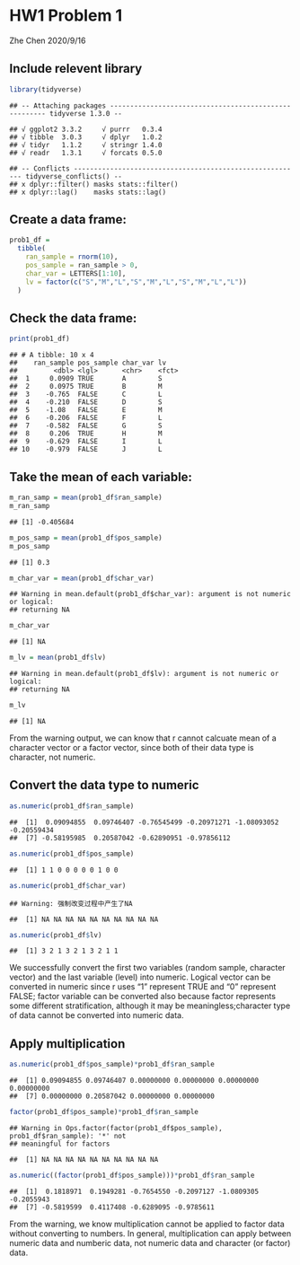 HW1 Problem 1
================
Zhe Chen
2020/9/16

## Include relevent library

``` r
library(tidyverse)
```

    ## -- Attaching packages ------------------------------------------------------ tidyverse 1.3.0 --

    ## √ ggplot2 3.3.2     √ purrr   0.3.4
    ## √ tibble  3.0.3     √ dplyr   1.0.2
    ## √ tidyr   1.1.2     √ stringr 1.4.0
    ## √ readr   1.3.1     √ forcats 0.5.0

    ## -- Conflicts --------------------------------------------------------- tidyverse_conflicts() --
    ## x dplyr::filter() masks stats::filter()
    ## x dplyr::lag()    masks stats::lag()

## Create a data frame:

``` r
prob1_df =
  tibble(
    ran_sample = rnorm(10),
    pos_sample = ran_sample > 0,
    char_var = LETTERS[1:10],
    lv = factor(c("S","M","L","S","M","L","S","M","L","L"))
  )
```

## Check the data frame:

``` r
print(prob1_df)
```

    ## # A tibble: 10 x 4
    ##    ran_sample pos_sample char_var lv   
    ##         <dbl> <lgl>      <chr>    <fct>
    ##  1     0.0909 TRUE       A        S    
    ##  2     0.0975 TRUE       B        M    
    ##  3    -0.765  FALSE      C        L    
    ##  4    -0.210  FALSE      D        S    
    ##  5    -1.08   FALSE      E        M    
    ##  6    -0.206  FALSE      F        L    
    ##  7    -0.582  FALSE      G        S    
    ##  8     0.206  TRUE       H        M    
    ##  9    -0.629  FALSE      I        L    
    ## 10    -0.979  FALSE      J        L

## Take the mean of each variable:

``` r
m_ran_samp = mean(prob1_df$ran_sample)
m_ran_samp
```

    ## [1] -0.405684

``` r
m_pos_samp = mean(prob1_df$pos_sample)
m_pos_samp
```

    ## [1] 0.3

``` r
m_char_var = mean(prob1_df$char_var)
```

    ## Warning in mean.default(prob1_df$char_var): argument is not numeric or logical:
    ## returning NA

``` r
m_char_var
```

    ## [1] NA

``` r
m_lv = mean(prob1_df$lv)
```

    ## Warning in mean.default(prob1_df$lv): argument is not numeric or logical:
    ## returning NA

``` r
m_lv
```

    ## [1] NA

From the warning output, we can know that r cannot calcuate mean of a
character vector or a factor vector, since both of their data type is
character, not numeric.

## Convert the data type to numeric

``` r
as.numeric(prob1_df$ran_sample)
```

    ##  [1]  0.09094855  0.09746407 -0.76545499 -0.20971271 -1.08093052 -0.20559434
    ##  [7] -0.58195985  0.20587042 -0.62890951 -0.97856112

``` r
as.numeric(prob1_df$pos_sample)
```

    ##  [1] 1 1 0 0 0 0 0 1 0 0

``` r
as.numeric(prob1_df$char_var)
```

    ## Warning: 强制改变过程中产生了NA

    ##  [1] NA NA NA NA NA NA NA NA NA NA

``` r
as.numeric(prob1_df$lv)
```

    ##  [1] 3 2 1 3 2 1 3 2 1 1

We successfully convert the first two variables (random sample,
character vector) and the last variable (level) into numeric. Logical
vector can be converted in numeric since r uses “1” represent TRUE and
“0” represent FALSE; factor variable can be converted also because
factor represents some different stratification, although it may be
meaningless;character type of data cannot be converted into numeric
data.

## Apply multiplication

``` r
as.numeric(prob1_df$pos_sample)*prob1_df$ran_sample
```

    ##  [1] 0.09094855 0.09746407 0.00000000 0.00000000 0.00000000 0.00000000
    ##  [7] 0.00000000 0.20587042 0.00000000 0.00000000

``` r
factor(prob1_df$pos_sample)*prob1_df$ran_sample
```

    ## Warning in Ops.factor(factor(prob1_df$pos_sample), prob1_df$ran_sample): '*' not
    ## meaningful for factors

    ##  [1] NA NA NA NA NA NA NA NA NA NA

``` r
as.numeric((factor(prob1_df$pos_sample)))*prob1_df$ran_sample
```

    ##  [1]  0.1818971  0.1949281 -0.7654550 -0.2097127 -1.0809305 -0.2055943
    ##  [7] -0.5819599  0.4117408 -0.6289095 -0.9785611

From the warning, we know multiplication cannot be applied to factor
data without converting to numbers. In general, multiplication can apply
between numeric data and numberic data, not numeric data and character
(or factor) data.
